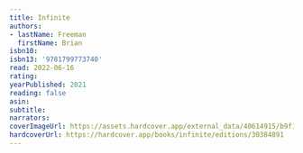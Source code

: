 ```yaml
---
title: Infinite
authors:
- lastName: Freeman
  firstName: Brian
isbn10:
isbn13: '9781799773740'
read: 2022-06-16
rating:
yearPublished: 2021
reading: false
asin:
subtitle:
narrators:
coverImageUrl: https://assets.hardcover.app/external_data/40614915/b9f1801ba29bf642c88a2918b09d7a371ee746b2.jpeg
hardcoverUrl: https://hardcover.app/books/infinite/editions/30384891
---
```

